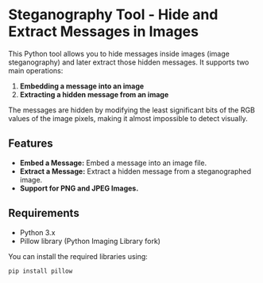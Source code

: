 # Steganography Tool - Hide and Extract Messages in Images

This Python tool allows you to hide messages inside images (image steganography) and later extract those hidden messages. It supports two main operations:

1. **Embedding a message into an image**
2. **Extracting a hidden message from an image**

The messages are hidden by modifying the least significant bits of the RGB values of the image pixels, making it almost impossible to detect visually.

## Features

- **Embed a Message:** Embed a message into an image file.
- **Extract a Message:** Extract a hidden message from a steganographed image.
- **Support for PNG and JPEG Images.**

## Requirements

- Python 3.x
- Pillow library (Python Imaging Library fork)

You can install the required libraries using:

```bash
pip install pillow
